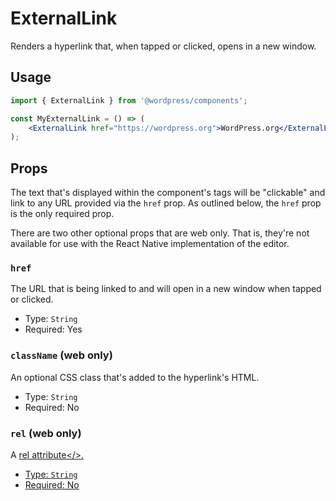 # ExternalLink

Renders a hyperlink that, when tapped or clicked, opens in a new window.

## Usage

```jsx
import { ExternalLink } from '@wordpress/components';

const MyExternalLink = () => (
	<ExternalLink href="https://wordpress.org">WordPress.org</ExternalLink>
);
```

## Props

The text that's displayed within the component's tags will be "clickable" and link to any URL provided via the `href` prop. As outlined below, the `href` prop is the only required prop.

There are two other optional props that are web only. That is, they're not available for use with the React Native implementation of the editor.

### `href`

The URL that is being linked to and will open in a new window when tapped or clicked.

-   Type: `String`
-   Required: Yes

### `className` (web only)

An optional CSS class that's added to the hyperlink's HTML.

-   Type: `String`
-   Required: No

### `rel` (web only)

A <a href="https://developer.mozilla.org/en-US/docs/Web/HTML/Attributes/rel">rel attribute</>.

-   Type: `String`
-   Required: No
